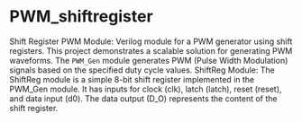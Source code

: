 # PWM_shiftregister
Shift Register PWM Module:
Verilog module for a PWM generator using shift registers. This project demonstrates a scalable solution for generating PWM waveforms.
The `PWM_Gen` module generates PWM (Pulse Width Modulation) signals based on the specified duty cycle values.
ShiftReg Module:
The ShiftReg module is a simple 8-bit shift register implemented in the PWM_Gen module. It has inputs for clock (clk), latch (latch), reset (reset), and data input (d0). The data output (D_O) represents the content of the shift register.
